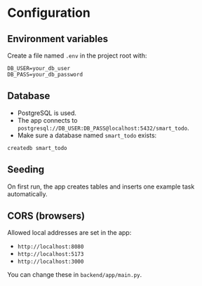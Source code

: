 # Configuration

## Environment variables
Create a file named `.env` in the project root with:
```
DB_USER=your_db_user
DB_PASS=your_db_password
```

## Database
- PostgreSQL is used.
- The app connects to `postgresql://DB_USER:DB_PASS@localhost:5432/smart_todo`.
- Make sure a database named `smart_todo` exists:
```
createdb smart_todo
```

## Seeding
On first run, the app creates tables and inserts one example task automatically.

## CORS (browsers)
Allowed local addresses are set in the app:
- `http://localhost:8080`
- `http://localhost:5173`
- `http://localhost:3000`

You can change these in `backend/app/main.py`.